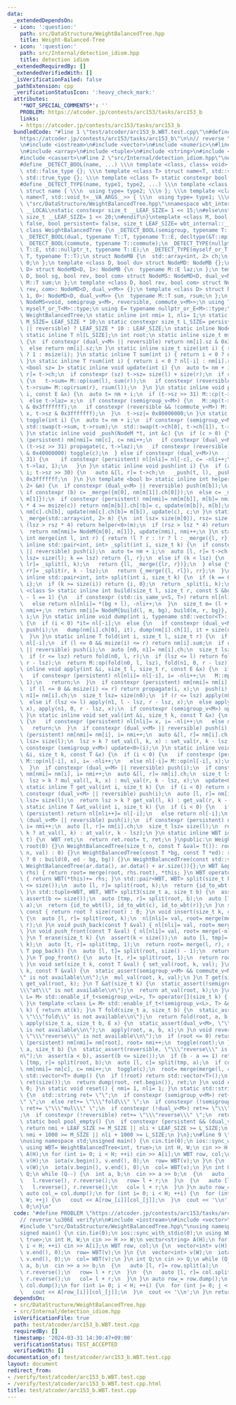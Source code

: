 ```yaml
---
data:
  _extendedDependsOn:
  - icon: ':question:'
    path: src/DataStructure/WeightBalancedTree.hpp
    title: Weight-Balanced-Tree
  - icon: ':question:'
    path: src/Internal/detection_idiom.hpp
    title: detection idiom
  _extendedRequiredBy: []
  _extendedVerifiedWith: []
  _isVerificationFailed: false
  _pathExtension: cpp
  _verificationStatusIcon: ':heavy_check_mark:'
  attributes:
    '*NOT_SPECIAL_COMMENTS*': ''
    PROBLEM: https://atcoder.jp/contests/arc153/tasks/arc153_b
    links:
    - https://atcoder.jp/contests/arc153/tasks/arc153_b
  bundledCode: "#line 1 \"test/atcoder/arc153_b.WBT.test.cpp\"\n#define PROBLEM \"\
    https://atcoder.jp/contests/arc153/tasks/arc153_b\"\n\n// reverse \u306E verify\n\
    \n#include <iostream>\n#include <vector>\n#include <numeric>\n#line 3 \"src/DataStructure/WeightBalancedTree.hpp\"\
    \n#include <array>\n#include <tuple>\n#include <string>\n#include <cstddef>\n\
    #include <cassert>\n#line 2 \"src/Internal/detection_idiom.hpp\"\n#include <type_traits>\n\
    #define _DETECT_BOOL(name, ...) \\\n template <class, class= void> struct name:\
    \ std::false_type {}; \\\n template <class T> struct name<T, std::void_t<__VA_ARGS__>>:\
    \ std::true_type {}; \\\n template <class T> static constexpr bool name##_v= name<T>::value\n\
    #define _DETECT_TYPE(name, type1, type2, ...) \\\n template <class T, class= void>\
    \ struct name { \\\n  using type= type2; \\\n }; \\\n template <class T> struct\
    \ name<T, std::void_t<__VA_ARGS__>> { \\\n  using type= type1; \\\n }\n#line 9\
    \ \"src/DataStructure/WeightBalancedTree.hpp\"\nnamespace wbt_internal {\n#ifdef\
    \ __LOCAL\nstatic constexpr size_t __LEAF_SIZE= 1 << 15;\n#else\nstatic constexpr\
    \ size_t __LEAF_SIZE= 1 << 20;\n#endif\n}\ntemplate <class M, bool reversible=\
    \ false, bool persistent= false, size_t LEAF_SIZE= wbt_internal::__LEAF_SIZE>\
    \ class WeightBalancedTree {\n _DETECT_BOOL(semigroup, typename T::T, decltype(&T::op));\n\
    \ _DETECT_BOOL(dual, typename T::T, typename T::E, decltype(&T::mp), decltype(&T::cp));\n\
    \ _DETECT_BOOL(commute, typename T::commute);\n _DETECT_TYPE(nullptr_or_E, typename\
    \ T::E, std::nullptr_t, typename T::E);\n _DETECT_TYPE(myself_or_T, typename T::T,\
    \ T, typename T::T);\n struct NodeMB {\n  std::array<int, 2> ch;\n  size_t sz=\
    \ 0;\n };\n template <class D, bool du> struct NodeMD: NodeMB {};\n template <class\
    \ D> struct NodeMD<D, 1>: NodeMB {\n  typename M::E laz;\n };\n template <class\
    \ D, bool sg, bool rev, bool com> struct NodeMS: NodeMD<D, dual_v<M>> {\n  typename\
    \ M::T sum;\n };\n template <class D, bool rev, bool com> struct NodeMS<D, 0,\
    \ rev, com>: NodeMD<D, dual_v<M>> {};\n template <class D> struct NodeMS<D, 1,\
    \ 1, 0>: NodeMD<D, dual_v<M>> {\n  typename M::T sum, rsum;\n };\n using NodeM=\
    \ NodeMS<void, semigroup_v<M>, reversible, commute_v<M>>;\n using T= typename\
    \ myself_or_T<M>::type;\n using E= typename nullptr_or_E<M>::type;\n using WBT=\
    \ WeightBalancedTree;\n static inline int nmi= 1, nli= 1;\n static constexpr size_t\
    \ M_SIZE= LEAF_SIZE * 10;\n static constexpr size_t L_SIZE= persistent && (dual_v<M>\
    \ || reversible) ? LEAF_SIZE * 10 : LEAF_SIZE;\n static inline NodeM nm[M_SIZE];\n\
    \ static inline T nl[L_SIZE];\n int root;\n static inline size_t msize(int i)\
    \ {\n  if constexpr (dual_v<M> || reversible) return nm[i].sz & 0x3fffffff;\n\
    \  else return nm[i].sz;\n }\n static inline size_t size(int i) { return i < 0\
    \ ? 1 : msize(i); }\n static inline T sum(int i) { return i < 0 ? nl[-i] : nm[i].sum;\
    \ }\n static inline T rsum(int i) { return i < 0 ? nl[-i] : nm[i].rsum; }\n template\
    \ <bool sz= 1> static inline void update(int i) {\n  auto t= nm + i;\n  auto [l,\
    \ r]= t->ch;\n  if constexpr (sz) t->sz= size(l) + size(r);\n  if constexpr (semigroup_v<M>)\
    \ {\n   t->sum= M::op(sum(l), sum(r));\n   if constexpr (reversible && !commute_v<M>)\
    \ t->rsum= M::op(rsum(r), rsum(l));\n  }\n }\n static inline void propagate(int\
    \ i, const E &x) {\n  auto t= nm + i;\n  if (t->sz >> 31) M::cp(t->laz, x);\n\
    \  else t->laz= x;\n  if constexpr (semigroup_v<M>) {\n   M::mp(t->sum, x, t->sz\
    \ & 0x3fffffff);\n   if constexpr (reversible && !commute_v<M>) M::mp(t->rsum,\
    \ x, t->sz & 0x3fffffff);\n  }\n  t->sz|= 0x80000000;\n }\n static inline void\
    \ toggle(int i) {\n  auto t= nm + i;\n  if constexpr (semigroup_v<M> && !commute_v<M>)\
    \ std::swap(t->sum, t->rsum);\n  std::swap(t->ch[0], t->ch[1]), t->sz^= 0x40000000;\n\
    \ }\n static inline void _push(NodeM *t, int &c) {\n  if (c > 0) {\n   if constexpr\
    \ (persistent) nm[nmi]= nm[c], c= nmi++;\n   if constexpr (dual_v<M>)\n    if\
    \ (t->sz >> 31) propagate(c, t->laz);\n   if constexpr (reversible)\n    if (t->sz\
    \ & 0x40000000) toggle(c);\n  } else if constexpr (dual_v<M>)\n   if (t->sz >>\
    \ 31) {\n    if constexpr (persistent) nl[nli]= nl[-c], c= -nli++;\n    M::mp(nl[-c],\
    \ t->laz, 1);\n   }\n }\n static inline void push(int i) {\n  if (auto t= nm +\
    \ i; t->sz >> 30) {\n   auto &[l, r]= t->ch;\n   _push(t, l), _push(t, r), t->sz&=\
    \ 0x3fffffff;\n  }\n }\n template <bool b> static inline int helper(std::array<int,\
    \ 2> &m) {\n  if constexpr (dual_v<M> || reversible) push(m[b]);\n  int c;\n \
    \ if constexpr (b) c= _merge({m[0], nm[m[1]].ch[0]});\n  else c= _merge({nm[m[0]].ch[1],\
    \ m[1]});\n  if constexpr (persistent) nm[nmi]= nm[m[b]], m[b]= nmi++;\n  if (size(nm[m[b]].ch[b])\
    \ * 4 >= msize(c)) return nm[m[b]].ch[!b]= c, update(m[b]), m[b];\n  return nm[m[b]].ch[!b]=\
    \ nm[c].ch[b], update(nm[c].ch[b]= m[b]), update(c), c;\n }\n static inline int\
    \ _merge(std::array<int, 2> m) {\n  int lsz= size(m[0]), rsz= size(m[1]);\n  if\
    \ (lsz > rsz * 4) return helper<0>(m);\n  if (rsz > lsz * 4) return helper<1>(m);\n\
    \  return nm[nmi]= NodeM{m[0], m[1]}, update(nmi), nmi++;\n }\n static inline\
    \ int merge(int l, int r) { return !l ? r : !r ? l : _merge({l, r}); }\n static\
    \ inline std::pair<int, int> _split(int i, size_t k) {\n  if constexpr (dual_v<M>\
    \ || reversible) push(i);\n  auto t= nm + i;\n  auto [l, r]= t->ch;\n  if (size_t\
    \ lsz= size(l); k == lsz) return {l, r};\n  else if (k < lsz) {\n   auto [ll,\
    \ lr]= _split(l, k);\n   return {ll, _merge({lr, r})};\n  } else {\n   auto [rl,\
    \ rr]= _split(r, k - lsz);\n   return {_merge({l, rl}), rr};\n  }\n }\n static\
    \ inline std::pair<int, int> split(int i, size_t k) {\n  if (k == 0) return {0,\
    \ i};\n  if (k >= size(i)) return {i, 0};\n  return _split(i, k);\n }\n template\
    \ <class S> static inline int build(size_t l, size_t r, const S &bg) {\n  if (r\
    \ - l == 1) {\n   if constexpr (std::is_same_v<S, T>) return nl[nli]= bg, -nli++;\n\
    \   else return nl[nli]= *(bg + l), -nli++;\n  }\n  size_t m= (l + r) / 2, i=\
    \ nmi++;\n  return nm[i]= NodeM{build(l, m, bg), build(m, r, bg)}, update(i),\
    \ i;\n }\n static inline void dump(int i, typename std::vector<T>::iterator it)\
    \ {\n  if (i < 0) *it= nl[-i];\n  else {\n   if constexpr (dual_v<M> || reversible)\
    \ push(i);\n   dump(nm[i].ch[0], it), dump(nm[i].ch[1], it + size(nm[i].ch[0]));\n\
    \  }\n }\n static inline T fold(int i, size_t l, size_t r) {\n  if (i < 0) return\
    \ nl[-i];\n  if (l <= 0 && msize(i) <= r) return nm[i].sum;\n  if constexpr (dual_v<M>\
    \ || reversible) push(i);\n  auto [n0, n1]= nm[i].ch;\n  size_t lsz= size(n0);\n\
    \  if (r <= lsz) return fold(n0, l, r);\n  if (lsz <= l) return fold(n1, l - lsz,\
    \ r - lsz);\n  return M::op(fold(n0, l, lsz), fold(n1, 0, r - lsz));\n }\n static\
    \ inline void apply(int &i, size_t l, size_t r, const E &x) {\n  if (i < 0) {\n\
    \   if constexpr (persistent) nl[nli]= nl[-i], i= -nli++;\n   M::mp(nl[-i], x,\
    \ 1);\n   return;\n  }\n  if constexpr (persistent) nm[nmi]= nm[i], i= nmi++;\n\
    \  if (l <= 0 && msize(i) <= r) return propagate(i, x);\n  push(i);\n  auto &[n0,\
    \ n1]= nm[i].ch;\n  size_t lsz= size(n0);\n  if (r <= lsz) apply(n0, l, r, x);\n\
    \  else if (lsz <= l) apply(n1, l - lsz, r - lsz, x);\n  else apply(n0, l, lsz,\
    \ x), apply(n1, 0, r - lsz, x);\n  if constexpr (semigroup_v<M>) update<0>(i);\n\
    \ }\n static inline void set_val(int &i, size_t k, const T &x) {\n  if (i < 0)\
    \ {\n   if constexpr (persistent) nl[nli]= x, i= -nli++;\n   else nl[-i]= x;\n\
    \   return;\n  }\n  if constexpr (dual_v<M> || reversible) push(i);\n  if constexpr\
    \ (persistent) nm[nmi]= nm[i], i= nmi++;\n  auto &[l, r]= nm[i].ch;\n  size_t\
    \ lsz= size(l);\n  lsz > k ? set_val(l, k, x) : set_val(r, k - lsz, x);\n  if\
    \ constexpr (semigroup_v<M>) update<0>(i);\n }\n static inline void mul_val(int\
    \ &i, size_t k, const T &x) {\n  if (i < 0) {\n   if constexpr (persistent) nl[nli]=\
    \ M::op(nl[-i], x), i= -nli++;\n   else nl[-i]= M::op(nl[-i], x);\n   return;\n\
    \  }\n  if constexpr (dual_v<M> || reversible) push(i);\n  if constexpr (persistent)\
    \ nm[nmi]= nm[i], i= nmi++;\n  auto &[l, r]= nm[i].ch;\n  size_t lsz= size(l);\n\
    \  lsz > k ? mul_val(l, k, x) : mul_val(r, k - lsz, x);\n  update<0>(i);\n }\n\
    \ static inline T get_val(int i, size_t k) {\n  if (i < 0) return nl[-i];\n  if\
    \ constexpr (dual_v<M> || reversible) push(i);\n  auto [l, r]= nm[i].ch;\n  size_t\
    \ lsz= size(l);\n  return lsz > k ? get_val(l, k) : get_val(r, k - lsz);\n }\n\
    \ static inline T &at_val(int i, size_t k) {\n  if (i < 0) {\n   if constexpr\
    \ (persistent) return nl[nli++]= nl[-i];\n   else return nl[-i];\n  }\n  if constexpr\
    \ (dual_v<M> || reversible) push(i);\n  if constexpr (persistent) nm[nmi]= nm[i],\
    \ i= nmi++;\n  auto [l, r]= nm[i].ch;\n  size_t lsz= size(l);\n  return lsz >\
    \ k ? at_val(l, k) : at_val(r, k - lsz);\n }\n static inline WBT id_to_wbt(int\
    \ t) {\n  WBT ret;\n  return ret.root= t, ret;\n }\npublic:\n WeightBalancedTree():\
    \ root(0) {}\n WeightBalancedTree(size_t n, const T &val= T()): root(n ? build(0,\
    \ n, val) : 0) {}\n WeightBalancedTree(const T *bg, const T *ed): root(bg == ed\
    \ ? 0 : build(0, ed - bg, bg)) {}\n WeightBalancedTree(const std::vector<T> &ar):\
    \ WeightBalancedTree(ar.data(), ar.data() + ar.size()){};\n WBT &operator+=(WBT\
    \ rhs) { return root= merge(root, rhs.root), *this; }\n WBT operator+(WBT rhs)\
    \ { return WBT(*this)+= rhs; }\n std::pair<WBT, WBT> split(size_t k) {\n  assert(k\
    \ <= size());\n  auto [l, r]= split(root, k);\n  return {id_to_wbt(l), id_to_wbt(r)};\n\
    \ }\n std::tuple<WBT, WBT, WBT> split3(size_t a, size_t b) {\n  assert(a < b),\
    \ assert(b <= size());\n  auto [tmp, r]= split(root, b);\n  auto [l, c]= split(tmp,\
    \ a);\n  return {id_to_wbt(l), id_to_wbt(c), id_to_wbt(r)};\n }\n size_t size()\
    \ const { return root ? size(root) : 0; }\n void insert(size_t k, const T &val)\
    \ {\n  auto [l, r]= split(root, k);\n  nl[nli]= val, root= merge(merge(l, -nli++),\
    \ r);\n }\n void push_back(const T &val) { nl[nli]= val, root= merge(root, -nli++);\
    \ }\n void push_front(const T &val) { nl[nli]= val, root= merge(-nli++, root);\
    \ }\n T erase(size_t k) {\n  assert(k < size());\n  auto [l, tmp]= split(root,\
    \ k);\n  auto [t, r]= split(tmp, 1);\n  return root= merge(l, r), nl[-t];\n }\n\
    \ T pop_back() {\n  auto [l, t]= split(root, size() - 1);\n  return root= l, nl[-t];\n\
    \ }\n T pop_front() {\n  auto [t, r]= split(root, 1);\n  return root= r, nl[-t];\n\
    \ }\n void set(size_t k, const T &val) { set_val(root, k, val); }\n void mul(size_t\
    \ k, const T &val) {\n  static_assert(semigroup_v<M> && commute_v<M>, \"\\\"mul\\\
    \" is not available\\n\");\n  mul_val(root, k, val);\n }\n T get(size_t k) { return\
    \ get_val(root, k); }\n T &at(size_t k) {\n  static_assert(!semigroup_v<M>, \"\
    \\\"at\\\" is not available\\n\");\n  return at_val(root, k);\n }\n template <class\
    \ L= M> std::enable_if_t<semigroup_v<L>, T> operator[](size_t k) { return get(k);\
    \ }\n template <class L= M> std::enable_if_t<!semigroup_v<L>, T> &operator[](size_t\
    \ k) { return at(k); }\n T fold(size_t a, size_t b) {\n  static_assert(semigroup_v<M>,\
    \ \"\\\"fold\\\" is not available\\n\");\n  return fold(root, a, b);\n }\n void\
    \ apply(size_t a, size_t b, E x) {\n  static_assert(dual_v<M>, \"\\\"apply\\\"\
    \ is not available\\n\");\n  apply(root, a, b, x);\n }\n void reverse() {\n  static_assert(reversible,\
    \ \"\\\"reverse\\\" is not available\\n\");\n  if (root <= 0) return;\n  if constexpr\
    \ (persistent) nm[nmi]= nm[root], root= nmi++;\n  toggle(root);\n }\n void reverse(size_t\
    \ a, size_t b) {\n  static_assert(reversible, \"\\\"reverse\\\" is not available\\\
    n\");\n  assert(a < b), assert(b <= size());\n  if (b - a == 1) return;\n  auto\
    \ [tmp, r]= split(root, b);\n  auto [l, c]= split(tmp, a);\n  if constexpr (persistent)\
    \ nm[nmi]= nm[c], c= nmi++;\n  toggle(c);\n  root= merge(merge(l, c), r);\n }\n\
    \ std::vector<T> dump() {\n  if (!root) return std::vector<T>();\n  std::vector<T>\
    \ ret(size());\n  return dump(root, ret.begin()), ret;\n }\n void clear() { root=\
    \ 0; }\n static void reset() { nmi= 1, nli= 1; }\n static std::string which_unavailable()\
    \ {\n  std::string ret= \"\";\n  if constexpr (semigroup_v<M>) ret+= \"\\\"at\\\
    \" \";\n  else ret+= \"\\\"fold\\\" \";\n  if constexpr (!semigroup_v<M> || !commute_v<M>)\
    \ ret+= \"\\\"mul\\\" \";\n  if constexpr (!dual_v<M>) ret+= \"\\\"apply\\\" \"\
    ;\n  if constexpr (!reversible) ret+= \"\\\"reverse\\\" \";\n  return ret;\n }\n\
    \ static bool pool_empty() {\n  if constexpr (persistent && (dual_v<M> || reversible))\
    \ return nmi + LEAF_SIZE >= M_SIZE || nli + LEAF_SIZE >= L_SIZE;\n  else return\
    \ nmi + 1000 >= M_SIZE || nli + 1000 >= L_SIZE;\n }\n};\n#line 9 \"test/atcoder/arc153_b.WBT.test.cpp\"\
    \nusing namespace std;\nsigned main() {\n cin.tie(0);\n ios::sync_with_stdio(0);\n\
    \ using WBT= WeightBalancedTree<int, true>;\n int H, W;\n cin >> H >> W;\n vector<string>\
    \ A(H);\n for (int i= 0; i < H; ++i) cin >> A[i];\n WBT row, col;\n {\n  vector<int>\
    \ v(H);\n  iota(v.begin(), v.end(), 0);\n  row= WBT(v);\n }\n {\n  vector<int>\
    \ v(W);\n  iota(v.begin(), v.end(), 0);\n  col= WBT(v);\n }\n int Q;\n cin >>\
    \ Q;\n while (Q--) {\n  int a, b;\n  cin >> a >> b;\n  {\n   auto [l, r]= row.split(a);\n\
    \   l.reverse(), r.reverse();\n   row= l + r;\n  }\n  {\n   auto [l, r]= col.split(b);\n\
    \   l.reverse(), r.reverse();\n   col= l + r;\n  }\n }\n auto row_= row.dump();\n\
    \ auto col_= col.dump();\n for (int i= 0; i < H; ++i) {\n  for (int j= 0; j <\
    \ W; ++j) {\n   cout << A[row_[i]][col_[j]];\n  }\n  cout << '\\n';\n }\n return\
    \ 0;\n}\n"
  code: "#define PROBLEM \"https://atcoder.jp/contests/arc153/tasks/arc153_b\"\n\n\
    // reverse \u306E verify\n\n#include <iostream>\n#include <vector>\n#include <numeric>\n\
    #include \"src/DataStructure/WeightBalancedTree.hpp\"\nusing namespace std;\n\
    signed main() {\n cin.tie(0);\n ios::sync_with_stdio(0);\n using WBT= WeightBalancedTree<int,\
    \ true>;\n int H, W;\n cin >> H >> W;\n vector<string> A(H);\n for (int i= 0;\
    \ i < H; ++i) cin >> A[i];\n WBT row, col;\n {\n  vector<int> v(H);\n  iota(v.begin(),\
    \ v.end(), 0);\n  row= WBT(v);\n }\n {\n  vector<int> v(W);\n  iota(v.begin(),\
    \ v.end(), 0);\n  col= WBT(v);\n }\n int Q;\n cin >> Q;\n while (Q--) {\n  int\
    \ a, b;\n  cin >> a >> b;\n  {\n   auto [l, r]= row.split(a);\n   l.reverse(),\
    \ r.reverse();\n   row= l + r;\n  }\n  {\n   auto [l, r]= col.split(b);\n   l.reverse(),\
    \ r.reverse();\n   col= l + r;\n  }\n }\n auto row_= row.dump();\n auto col_=\
    \ col.dump();\n for (int i= 0; i < H; ++i) {\n  for (int j= 0; j < W; ++j) {\n\
    \   cout << A[row_[i]][col_[j]];\n  }\n  cout << '\\n';\n }\n return 0;\n}"
  dependsOn:
  - src/DataStructure/WeightBalancedTree.hpp
  - src/Internal/detection_idiom.hpp
  isVerificationFile: true
  path: test/atcoder/arc153_b.WBT.test.cpp
  requiredBy: []
  timestamp: '2024-03-31 14:30:47+09:00'
  verificationStatus: TEST_ACCEPTED
  verifiedWith: []
documentation_of: test/atcoder/arc153_b.WBT.test.cpp
layout: document
redirect_from:
- /verify/test/atcoder/arc153_b.WBT.test.cpp
- /verify/test/atcoder/arc153_b.WBT.test.cpp.html
title: test/atcoder/arc153_b.WBT.test.cpp
---
```

